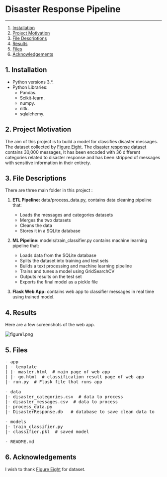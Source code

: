 
# Disaster Response Pipeline

------
1. [Installation](#installation)
2. [Project Motivation](#motivation)
3. [File Descriptions](#files)
4. [Results](#results)
5. [Files](#files)
6. [Acknowledgements](#acknowledgements)

## 1. Installation <a name="installation"></a>

- Python versions 3.*.
- Python Libraries:
    - Pandas.
    - Scikit-learn.
    - numpy.
    - nltk.
    - sqlalchemy.
    
## 2. Project Motivation <a name="motivation"></a> 
The aim of this project is to build a model for classifies disaster messages. The dataset collected by [Figure Eight](https://www.figure-eight.com/). The [disaster response dataset](https://www.figure-eight.com/dataset/combined-disaster-response-data/) contains 30,000 messages, It has been encoded with 36 different categories related to disaster response and has been stripped of messages with sensitive information in their entirety.   
  
## 3. File Descriptions <a name="files"></a> 
There are three main folder in this project :
1. **ETL Pipeline:** 
data/process_data.py, contains data cleaning pipeline that:
    - Loads the messages and categories datasets
    - Merges the two datasets
    - Cleans the data
    - Stores it in a SQLite database
        
2. **ML Pipeline:** 
models/train_classifier.py contains machine learning pipeline that:
    - Loads data from the SQLite database
    - Splits the dataset into training and test sets
    - Builds a text processing and machine learning pipeline
    - Trains and tunes a model using GridSearchCV
    - Outputs results on the test set
    - Exports the final model as a pickle file

3. **Flask Web App:** 
contains web app to classifier messages in real time using trained model.

## 4. Results <a name="results"></a> 
Here are a few screenshots of the web app.

![figure1.png](figure1.png)

## 5. Files <a name="files"></a>
<pre>
- app
| - template
| |- master.html  # main page of web app
| |- go.html  # classification result page of web app
|- run.py  # Flask file that runs app

- data
|- disaster_categories.csv  # data to process 
|- disaster_messages.csv  # data to process
|- process_data.py
|- DisasterResponse.db   # database to save clean data to

- models
|- train_classifier.py
|- classifier.pkl  # saved model 

- README.md
</pre>

## 6. Acknowledgements <a name="acknowledgements"></a> 
I wish to thank [Figure Eight](https://www.figure-eight.com/) for dataset.

